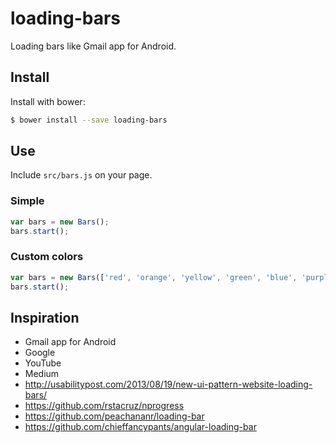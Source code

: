 loading-bars
============

Loading bars like Gmail app for Android.

## Install

Install with bower:

```sh
$ bower install --save loading-bars
```

## Use

Include `src/bars.js` on your page.

### Simple

```js
var bars = new Bars();
bars.start();

```

### Custom colors

```js
var bars = new Bars(['red', 'orange', 'yellow', 'green', 'blue', 'purple']);
bars.start();

```


## Inspiration

* Gmail app for Android
* Google
* YouTube
* Medium
* http://usabilitypost.com/2013/08/19/new-ui-pattern-website-loading-bars/
* https://github.com/rstacruz/nprogress
* https://github.com/peachananr/loading-bar
* https://github.com/chieffancypants/angular-loading-bar

